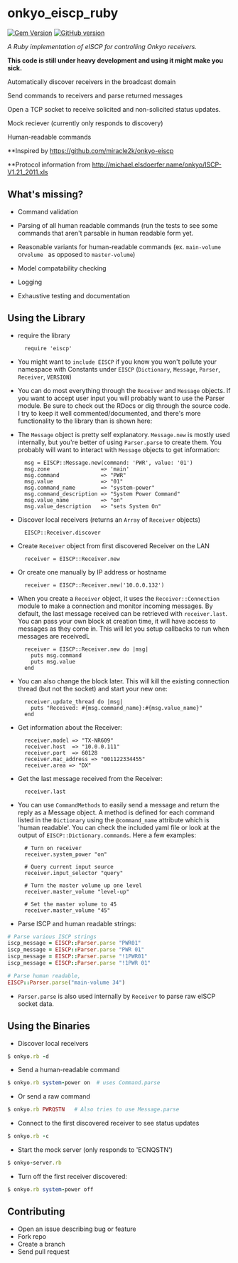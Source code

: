 onkyo_eiscp_ruby
================
[![Gem Version](https://badge.fury.io/rb/onkyo_eiscp_ruby.png)](http://badge.fury.io/rb/onkyo_eiscp_ruby)
[![GitHub version](https://badge.fury.io/gh/mikerodrigues%2Fonkyo_eiscp_ruby.png)](http://badge.fury.io/gh/mikerodrigues%2Fonkyo_eiscp_ruby)

*A Ruby implementation of eISCP for controlling Onkyo receivers.*

**This code is still under heavy development and using it might make you sick.**

Automatically discover receivers in the broadcast domain

Send commands to receivers and parse returned messages

Open a TCP socket to receive solicited and non-solicited status updates.

Mock reciever (currently only responds to discovery)

Human-readable commands

**Inspired by https://github.com/miracle2k/onkyo-eiscp

**Protocol information from http://michael.elsdoerfer.name/onkyo/ISCP-V1.21_2011.xls

What's missing?
---------------
* Command validation

* Parsing of all human readable commands (run the tests to see some commands that aren't parsable in human readable form yet.

* Reasonable variants for human-readable commands (ex. `main-volume` or`volume
` as opposed to `master-volume`)

* Model compatability checking

* Logging

* Exhaustive testing and documentation

Using the Library
-----------------
* require the library

		require 'eiscp'

* You might want to `include EISCP` if you know you won't pollute your namespace
  with Constants under `EISCP` (`Dictionary`, `Message`, `Parser`, `Receiver`,
  `VERSION`)

* You can do most everything through the `Receiver` and `Message` objects. If you
  want to accept user input you will probably want to use the Parser module. Be
  sure to check out the RDocs or dig through the source code. I try to keep it
  well commented/documented, and there's more functionality to the library than
  is shown here:

* The `Message` object is pretty self explanatory. `Message.new` is mostly used
  internally, but you're better of using `Parser.parse` to create them. You
  probably will want to interact with `Message` objects to get information:
		
		msg = EISCP::Message.new(command: 'PWR', value: '01')
		msg.zone                => 'main'
		msg.command             => "PWR"
		msg.value               => "01"
		msg.command_name        => "system-power"
		msg.command_description => "System Power Command"
		msg.value_name          => "on"
		msg.value_description   => "sets System On"

* Discover local receivers (returns an `Array` of `Receiver` objects)

		EISCP::Receiver.discover

* Create `Receiver` object from first discovered Receiver on the LAN

		receiver = EISCP::Receiver.new

* Or create one manually by IP address or hostname

		receiver = EISCP::Receiver.new('10.0.0.132')

* When you create a `Receiver` object, it uses the `Receiver::Connection` module to
  make a connection and monitor incoming messages. By default, the last message
  received can be retrieved with `receiver.last`. You can
  pass your own block at creation time, it will have access to messages as they
  come in. This will let you setup callbacks to run when messages are receivedL

		receiver = EISCP::Receiver.new do |msg|
		  puts msg.command
		  puts msg.value
		end

* You can also change the block later. This will kill the existing connection
  thread (but not the socket) and start your new one:

		receiver.update_thread do |msg|
		  puts "Received: #{msg.command_name}:#{msg.value_name}"
		end

* Get information about the Receiver:
	
		receiver.model => "TX-NR609"
		receiver.host  => "10.0.0.111"
		receiver.port  => 60128
		receiver.mac_address => "001122334455"
		receiver.area => "DX"

* Get the last message received from the Receiver:

		receiver.last

* You can use `CommandMethods` to easily send a message and return the reply as
  a Message object. A method is defined for each command listed in the
  `Dictionary` using the `@command_name` attribute which is 'human readable'.
  You can check the included yaml file or look at the output of 
  `EISCP::Dictionary.commands`. Here a few examples:
		
		# Turn on receiver
		receiver.system_power "on"

		# Query current input source
		receiver.input_selector "query"
		
		# Turn the master volume up one level
		receiver.master_volume "level-up"

		# Set the master volume to 45
		receiver.master_volume "45"

* Parse ISCP and human readable strings:

```ruby     		
# Parse various ISCP strings 
iscp_message = EISCP::Parser.parse "PWR01"
iscp_message = EISCP::Parser.parse "PWR 01"
iscp_message = EISCP::Parser.parse "!1PWR01"
iscp_message = EISCP::Parser.parse "!1PWR 01"

# Parse human readable,
EISCP::Parser.parse("main-volume 34")
```

* `Parser.parse` is also used internally by `Receiver` to parse raw eISCP socket
  data.


Using the Binaries
------------------

* Discover local receivers

```ruby	
$ onkyo.rb -d
```
		
* Send a human-readable command

```ruby
$ onkyo.rb system-power on  # uses Command.parse
```

* Or send a raw command

```ruby
$ onkyo.rb PWRQSTN   # Also tries to use Message.parse
```

* Connect to the first discovered receiver to see status updates

```ruby
$ onkyo.rb -c
```

* Start the mock server (only responds to 'ECNQSTN')

```ruby
$ onkyo-server.rb
```

* Turn off the first receiver discovered:

```ruby
$ onkyo.rb system-power off
```

Contributing
------------

* Open an issue describing bug or feature
* Fork repo
* Create a branch
* Send pull request
